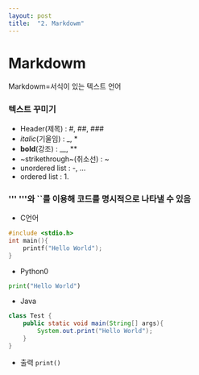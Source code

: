 ```yaml
---
layout: post
title:  "2. Markdowm"
---
```

# Markdowm
Markdowm=서식이 있는 텍스트 언어
### 텍스트 꾸미기
- Header(제목) : #, ##, ###  
- *italic*(기울임) : _, *  
- **bold**(강조) : __, **
- ~strikethrough~(취소선) : ~
- unordered list : -, ...
- ordered list : 1. 

### ''' '''와 ``를 이용해 코드를 명시적으로 나타낼 수 있음
- C언어
```c
#include <stdio.h>
int main(){
    printf("Hello World");
}
```
- Python0
```python
print("Hello World")
```
- Java
```java
class Test {
    public static void main(String[] args){
        System.out.print("Hello World");
    }
}
```
- 출력
`print()`